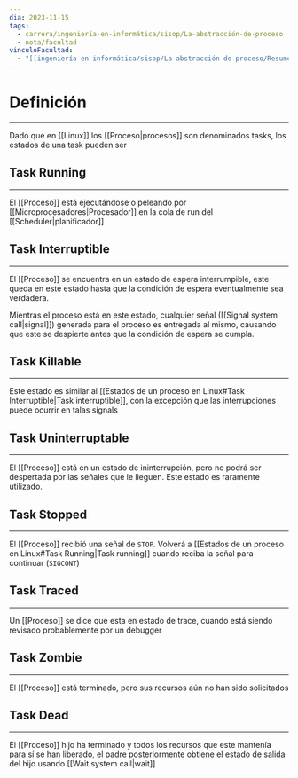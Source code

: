 ```yaml
---
dia: 2023-11-15
tags:
  - carrera/ingeniería-en-informática/sisop/La-abstracción-de-proceso
  - nota/facultad
vinculoFacultad:
  - "[[ingeniería en informática/sisop/La abstracción de proceso/Resumen.md]]"
---
```

# Definición
---
Dado que en [[Linux]] los [[Proceso|procesos]] son denominados tasks, los estados de una task pueden ser

## Task Running
---
El [[Proceso]] está ejecutándose o peleando por [[Microprocesadores|Procesador]] en la cola de run del [[Scheduler|planificador]]

## Task Interruptible
---
El [[Proceso]] se encuentra en un estado de espera interrumpible, este queda en este estado hasta que la condición de espera eventualmente sea verdadera. 

Mientras el proceso está en este estado, cualquier señal ([[Signal system call|signal]]) generada para el proceso es entregada al mismo, causando que este se despierte antes que la condición de espera se cumpla. 

## Task Killable
---
Este estado es similar al [[Estados de un proceso en Linux#Task Interruptible|Task interruptible]], con la excepción que las interrupciones puede ocurrir en talas signals

## Task Uninterruptable
---
El [[Proceso]] está en un estado de ininterrupción, pero no podrá ser despertada por las señales que le lleguen. Este estado es raramente utilizado.

## Task Stopped
---
El [[Proceso]] recibió una señal de `STOP`. Volverá a [[Estados de un proceso en Linux#Task Running|Task running]] cuando reciba la señal para continuar (`SIGCONT`)

## Task Traced
---
Un [[Proceso]] se dice que esta en estado de trace, cuando está siendo revisado probablemente por un debugger

## Task Zombie
---
El [[Proceso]] está terminado, pero sus recursos aún no han sido solicitados

## Task Dead
---
El [[Proceso]] hijo ha terminado y todos los recursos que este mantenía para sí se han liberado, el padre posteriormente obtiene el estado de salida del hijo usando [[Wait system call|wait]]
